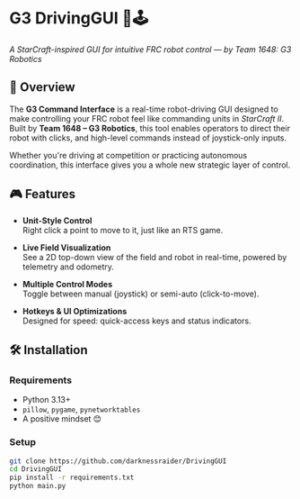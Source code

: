 # G3 DrivingGUI 🧠🕹️  
*A StarCraft-inspired GUI for intuitive FRC robot control — by Team 1648: G3 Robotics*

## 🚀 Overview

The **G3 Command Interface** is a real-time robot-driving GUI designed to make controlling your FRC robot feel like commanding units in *StarCraft II*. Built by **Team 1648 – G3 Robotics**, this tool enables operators to direct their robot with clicks, and high-level commands instead of joystick-only inputs.

Whether you're driving at competition or practicing autonomous coordination, this interface gives you a whole new strategic layer of control.

## 🎮 Features

- **Unit-Style Control**  
  Right click a point to move to it, just like an RTS game.

- **Live Field Visualization**  
  See a 2D top-down view of the field and robot in real-time, powered by telemetry and odometry.

- **Multiple Control Modes**  
  Toggle between manual (joystick) or semi-auto (click-to-move).

- **Hotkeys & UI Optimizations**  
  Designed for speed: quick-access keys and status indicators.

## 🛠️ Installation

### Requirements
- Python 3.13+
- `pillow`, `pygame`, `pynetworktables`
- A positive mindset 😊

### Setup

```bash
git clone https://github.com/darknessraider/DrivingGUI
cd DrivingGUI
pip install -r requirements.txt
python main.py
